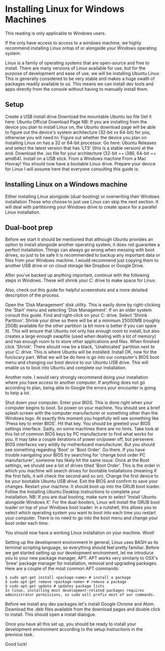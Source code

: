 # Installing Linux for Windows Machines
This reading is only applicable to Windows users.

If the only have access to access to a windows machine, we highly recommend installing Linux ontop of or alongside your Windows operating system.

Linux is a family of operating systems that are open-source and free to install. There are many versions of Linux available for use, but for the purpose of development and ease of use, we will be installing Ubuntu Linux. This is generally considered to be very stable and makes a huge swath of packages readily available to us. This means we can install dev tools and apps directly from the console without having to manually install them.

## Setup
Create a USB install drive
Download the mountable Ubuntu iso file
Get it here: Ubuntu Official Download Page
NB: If you are installing from the device you plan to install Linux on, the Ubuntu download page will be able to figure out the device's system architecture (32-bit vs 64-bit) for you, otherwise you will need to:
Figure out whether the device you plan on installing Linux on has a 32 or 64-bit processor.
Go here: Ubuntu Releases and select the latest version that has 'LTS' (this is a stable version) at the end. Download the .iso file for your architecture (32-bit == i386, 64-bit == amd64).
Install on a USB stick.
From a Windows machine
From a Mac
Hooray! You should now have a bootable Linux drive.
Prepare your device for Linux
I will assume here that everyone consulting this guide is:

## Installing Linux on a Windows machine
Either installing Linux alongside (dual-booting) or overwriting their Windows installation
Those who choose to just use Linux can skip the next section. It will deal with partitioning your Windows drive to create space for a parallel Linux installation.

## Dual-boot prep
Before we start it should be mentioned that although Ubuntu provides an option to install alongside another operating system, it does not guarantee a perfect installation. Things can always go wrong when messing with boot drives, so just to be safe it is recommended to backup any important data or files from your Windows machine. I would recommend just copying them to another USB drive or on cloud storage like Dropbox or Google Drive.

After you've backed up anything important, continue with the following steps in Windows. These will shrink your C: drive to make space for Linux.

Also, check out this guide for helpful screenshots and a more detailed description of the process.

Open the 'Disk Management' disk utility. This is easily done by right-clicking the 'Start' menu and selecting 'Disk Management'. If on an older system consult this guide.
Find and right-click on your C: drive. Select 'Shrink Partition'.
Shrink your drive so there will be at a minimum 25000MB (roughly 25GB) available for the other partition (a bit more is better if you can spare it). This will ensure that Ubuntu not only has enough room to install, but also creates a large enough swapfile (used when dealing with a lot of memory) and has enough room to to store other applications and files. When finished click 'Shrink'.
There should now be a black, 'Unallocated' partition next to your C: drive. This is where Ubuntu will be installed.
Install
OK, now for the fun/scary part. What we will be do here is go into our computer's BIOS boot menu and changing our boot device to our Ubuntu USB drive. This will enable us to boot into Ubuntu and complete our installation.

Another note. I would very strongly recommend doing your installation where you have access to another computer. If anything does not go according to plan, being able to Google the errors your encounter is going to help a lot.

Shut down your computer.
Enter your BIOS. This is done right when your computer begins to boot. So power on your machine. You should see a brief splash screen with the computer manufacturer or something other than the Windows logo. At exactly this moment you hopefully will see something like 'Press key to enter BIOS'. Hit that key. You should be greeted your BIOS settings interface. Sadly, on some machines there are no hints. Take look at this list of common BIOS keys by PC manufacturer to find what works for you. It may take a couple iterations of power on/power off, but persevere.
BIOS interfaces vary wildly by motherboard manufacturer. But you should see something regarding 'Boot' or 'Boot Order'. Go there. If you have trouble navigating your BIOS try searching for 'change boot order PC manufacturer', someone has likely hit the same issue.
Once at the Boot settings, we should see a list of drives titled 'Boot Order'. This is the order in which you machine will search drives for bootable installations (meaning if the first fails, it will check the second and so on). Change the first device to be your bootable Ubuntu USB drive.
Exit the BIOS and confirm to save your changes.
Restart your machine. It should boot up into the GRUB boot loader.
Follow the Installing Ubuntu Desktop instructions to complete your installation.
NB: If you are dual booting, make sure to select 'Install Ubuntu alongside Windows X'.
For the dual-booters, Linux will install the GRUB boot loader on top of your Windows boot loader. In a nutshell, this allows you to select which operating system you want to boot into each time you restart your computer. There is no need to go into the boot menu and change your boot order each time.

You should now have a working Linux installation on your machine. Woot!

Setting up the development environment
In general, Linux uses BASH as its terminal scripting language, so everything should feel pretty familiar. Before we get started setting up our development environment, let me introduce you to your new package manager, APT. APT works very similarly to OSX's 'brew' package manager for installation, removal and upgrading packages. Here are a couple of the most common APT commands:
```
$ sudo apt-get install <package-name> # install a package
$ sudo apt-get remove <package-name> # remove a package
$ sudo apt-get update # updates package lists
In linux, installing most development-related packages requires administrator permissions, so sudo will prefix most of our commands.
```
Before we install any dev packages let's install Google Chrome and Atom. Download the .deb files available from the download pages and double click to install. This should open a install dialogue.

Once you have all this set up, you should be ready to install your development environment according to the setup instructions in the previous task.

Good luck!

